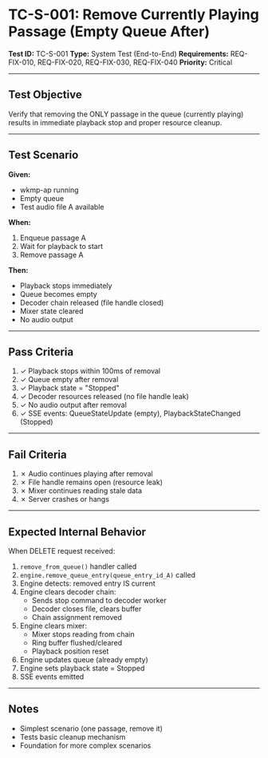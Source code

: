 # TC-S-001: Remove Currently Playing Passage (Empty Queue After)

**Test ID:** TC-S-001
**Type:** System Test (End-to-End)
**Requirements:** REQ-FIX-010, REQ-FIX-020, REQ-FIX-030, REQ-FIX-040
**Priority:** Critical

---

## Test Objective

Verify that removing the ONLY passage in the queue (currently playing) results in immediate playback stop and proper resource cleanup.

---

## Test Scenario

**Given:**
- wkmp-ap running
- Empty queue
- Test audio file A available

**When:**
1. Enqueue passage A
2. Wait for playback to start
3. Remove passage A

**Then:**
- Playback stops immediately
- Queue becomes empty
- Decoder chain released (file handle closed)
- Mixer state cleared
- No audio output

---

## Pass Criteria

1. ✓ Playback stops within 100ms of removal
2. ✓ Queue empty after removal
3. ✓ Playback state = "Stopped"
4. ✓ Decoder resources released (no file handle leak)
5. ✓ No audio output after removal
6. ✓ SSE events: QueueStateUpdate (empty), PlaybackStateChanged (Stopped)

---

## Fail Criteria

1. ✗ Audio continues playing after removal
2. ✗ File handle remains open (resource leak)
3. ✗ Mixer continues reading stale data
4. ✗ Server crashes or hangs

---

## Expected Internal Behavior

When DELETE request received:
1. `remove_from_queue()` handler called
2. `engine.remove_queue_entry(queue_entry_id_A)` called
3. Engine detects: removed entry IS current
4. Engine clears decoder chain:
   - Sends stop command to decoder worker
   - Decoder closes file, clears buffer
   - Chain assignment removed
5. Engine clears mixer:
   - Mixer stops reading from chain
   - Ring buffer flushed/cleared
   - Playback position reset
6. Engine updates queue (already empty)
7. Engine sets playback state = Stopped
8. SSE events emitted

---

## Notes

- Simplest scenario (one passage, remove it)
- Tests basic cleanup mechanism
- Foundation for more complex scenarios

